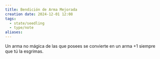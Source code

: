 ```yaml
---
title: Bendición de Arma Mejorada
creation date: 2024-12-01 12:08
tags:
  - state/seedling
  - type/note
aliases:
---
```

Un arma no mágica de las que posees se convierte en un arma +1 siempre que tú la esgrimas.
